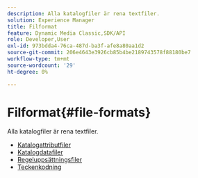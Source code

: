 ```yaml
---
description: Alla katalogfiler är rena textfiler.
solution: Experience Manager
title: Filformat
feature: Dynamic Media Classic,SDK/API
role: Developer,User
exl-id: 973bdda4-76ca-487d-ba3f-afe8a80aa1d2
source-git-commit: 206e4643e3926cb85b4be2189743578f88180be7
workflow-type: tm+mt
source-wordcount: '29'
ht-degree: 0%

---
```


# Filformat{#file-formats}

Alla katalogfiler är rena textfiler.

* [Katalogattributfiler](r-catalog-attribute-files.md)
* [Katalogdatafiler](r-catalog-data-files.md)
* [Regeluppsättningsfiler](r-rule-set-files.md)
* [Teckenkodning](r-is-cat-character-encoding.md)
